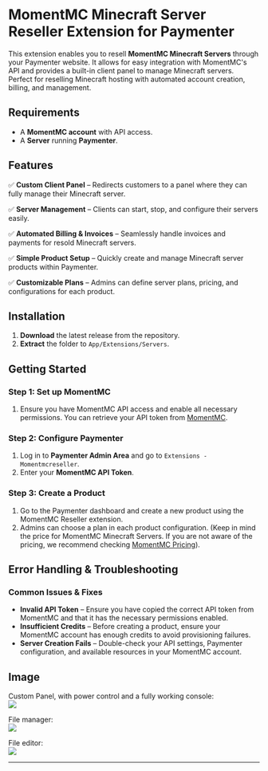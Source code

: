 # MomentMC Minecraft Server Reseller Extension for Paymenter  

This extension enables you to resell **MomentMC Minecraft Servers** through your Paymenter website. It allows for easy integration with MomentMC's API and provides a built-in client panel to manage Minecraft servers. Perfect for reselling Minecraft hosting with automated account creation, billing, and management.  

## Requirements  

- A **MomentMC account** with API access.  
- A **Server** running **Paymenter**.  

## Features  

✅ **Custom Client Panel** – Redirects customers to a panel where they can fully manage their Minecraft server.  

✅ **Server Management** – Clients can start, stop, and configure their servers easily.  

✅ **Automated Billing & Invoices** – Seamlessly handle invoices and payments for resold Minecraft servers.  

✅ **Simple Product Setup** – Quickly create and manage Minecraft server products within Paymenter.  

✅ **Customizable Plans** – Admins can define server plans, pricing, and configurations for each product.  

## Installation  

1. **Download** the latest release from the repository.  
2. **Extract** the folder to `App/Extensions/Servers`.  

## Getting Started  

### Step 1: Set up MomentMC  

1. Ensure you have MomentMC API access and enable all necessary permissions. You can retrieve your API token from [MomentMC](https://bill.momentmc.com/api).  

### Step 2: Configure Paymenter  

1. Log in to **Paymenter Admin Area** and go to `Extensions - Momentmcreseller`.  
2. Enter your **MomentMC API Token**.  

### Step 3: Create a Product  

1. Go to the Paymenter dashboard and create a new product using the MomentMC Reseller extension.  
2. Admins can choose a plan in each product configuration. (Keep in mind the price for MomentMC Minecraft Servers. If you are not aware of the pricing, we recommend checking [MomentMC Pricing](https://bill.momentmc.com/Minecraft%20Server%20Hosting)).  

## Error Handling & Troubleshooting  

### Common Issues & Fixes  

- **Invalid API Token** – Ensure you have copied the correct API token from MomentMC and that it has the necessary permissions enabled.  
- **Insufficient Credits** – Before creating a product, ensure your MomentMC account has enough credits to avoid provisioning failures.  
- **Server Creation Fails** – Double-check your API settings, Paymenter configuration, and available resources in your MomentMC account.  

## Image  

Custom Panel, with power control and a fully working console:  
<img src="https://momentmc.com/image/Screenshot 2025-02-01 154318.png">  

File manager:  
<img src="https://momentmc.com/image/Screenshot 2025-02-01 154336.png">  

File editor:  
<img src="https://momentmc.com/image/Screenshot 2025-02-01 154349.png">  

---

